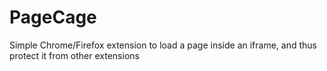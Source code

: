 # PageCage
Simple Chrome/Firefox extension to load a page inside an iframe, and thus protect it from other extensions
